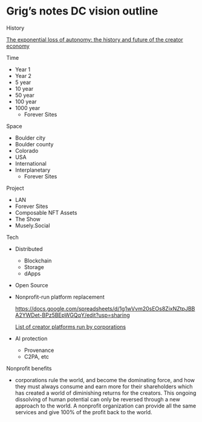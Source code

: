 # Grig’s notes DC vision outline

History

[The exponential loss of autonomy: the history and future of the creator economy](The%20exponential%20loss%20of%20autonomy%20the%20history%20and%20f%20188faa2a7b8a805c9719e9f8e7cec391.md)

Time

- Year 1
- Year 2
- 5 year
- 10 year
- 50 year
- 100 year
- 1000 year
    - Forever Sites

Space

- Boulder city
- Boulder county
- Colorado
- USA
- International
- Interplanetary
    - Forever Sites

Project

- LAN
- Forever Sites
- Composable NFT Assets
- The Show
- Musely.Social

Tech

- Distributed
    - Blockchain
    - Storage
    - dApps
- Open Source
- Nonprofit-run platform replacement
    
    https://docs.google.com/spreadsheets/d/1g1wVvm20sEOs8ZixNZtpJBBA2YWDet-BPz5BEpWGQqY/edit?usp=sharing
    
    [List of creator platforms run by corporations](List%20of%20creator%20platforms%20run%20by%20corporations%20188faa2a7b8a800db5b4c01f90309c36.md)
    
- AI protection
    - Provenance
    - C2PA, etc
    

Nonprofit benefits

- corporations rule the world, and become the dominating force, and how they must always consume and earn more for their shareholders which has created a world of diminishing returns for the creators. This ongoing dissolving of human potential can only be reversed through a new approach to the world. A nonprofit organization can provide all the same services and give 100% of the profit back to the world.